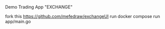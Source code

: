 Demo Trading App "EXCHANGE"

fork this https://github.com/mefedraw/exchangeUI
run docker compose
run app/main.go

